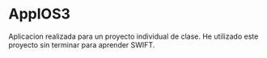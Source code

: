 # AppIOS3
Aplicacion realizada para un proyecto individual de clase. He utilizado este proyecto sin terminar para aprender SWIFT.
